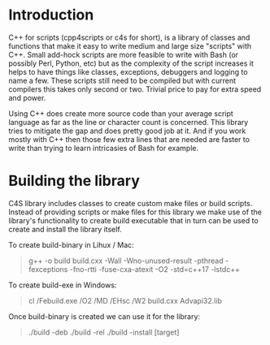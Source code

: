 # Introduction #
C++ for scripts (cpp4scripts or c4s for short), is a library of classes and functions that
make it easy to write medium and large size "scripts" with C++. Small add-hock scripts are more feasible to
write with Bash (or possibly Perl, Python, etc) but as the complexity of the script increases it helps to
have things like classes, exceptions, debuggers and logging to name a few. These scripts still need to be
compiled but with current compilers this takes only second or two. Trivial price to pay for extra speed
and power.

Using C++ does create more source code than your average script language as far as the line or character count is
concerned. This library tries to mitigate the gap and does pretty good job at it. And if you work mostly with C++
then those few extra lines that are needed are faster to write than trying to learn intricasies of Bash for example.

# Building the library
C4S library includes classes to create custom make files or build scripts. Instead of providing scripts or make files 
for this library we make use of the library's functionality to create build executable that in turn can be used to 
create and install the library itself. 

To create build-binary in Lihux / Mac:
> g++ -o build build.cxx -Wall -Wno-unused-result -pthread -fexceptions -fno-rtti -fuse-cxa-atexit -O2 -std=c++17 -lstdc++

To create build-exe in Windows:
> cl /Febuild.exe /O2 /MD /EHsc /W2 build.cxx Advapi32.lib

Once build-binary is created we can use it for the library:
> ./build -deb
> ./build -rel
> ./build -install [target]

